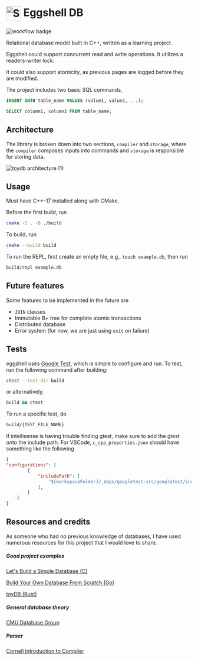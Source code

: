 # <img width="40" valign="top" alt="Screenshot 2024-02-18 at 4 57 57 PM" src="https://github.com/RayBipse/eggshell-db/assets/46636772/d95263e6-8ef0-439d-8fd8-2028306f2421"> Eggshell DB

![workflow badge](https://github.com/RayBipse/eggshell-db/actions/workflows/build.yml/badge.svg)

Relational database model built in C++, written as a learning project.

Eggshell could support concurrent read and write operations. It utilizes a readers-writer lock.

It could also support atomicity, as previous pages are logged before they are modified.

The project includes two basic SQL commands,

```SQL
INSERT INTO table_name VALUES (value1, value2, ...);
```

```SQL
SELECT column1, column2 FROM table_name;
```


## Architecture

The library is broken down into two sections, ``compiler`` and ``storage``, where the ``compiler`` composes inputs into
commands and ``storage`` is responsible for storing data.

![toydb architecture (1)](https://github.com/RayBipse/eggshell-db/assets/46636772/1d4dd79e-6d65-4afa-a110-ab685f92ed6a)


## Usage

Must have C++-17 installed along with CMake.

Before the first build, run

```zsh
cmake -S . -B ./build 
```

To build, run

```zsh
cmake --build build
```

To run the REPL, first create an empty file, e.g., ``touch example.db``, then run

```zsh
build/repl example.db
```


## Future features

Some features to be implemented in the future are
- ``JOIN`` clauses
- Immutable B+ tree for complete atomic transactions
- Distributed database
- Error system (for now, we are just using ``exit`` on failure)


## Tests

eggshell uses [Google Test](https://github.com/google/googletest), which is simple to configure and run.
To test, run the following command after building:

```zsh
ctest --test-dir build
```

or alternatively,

```zsh
build && ctest
```

To run a specific test, do

```zsh
build/{TEST_FILE_NAME}
```

If intellisense is having trouble finding gtest, make sure to add the gtest onto the include path.
For VSCode, ``c_cpp_properties.json`` should have something like the following

```json
{
"configurations": [
        {
            "includePath": [
                "${workspaceFolder}/_deps/googletest-src/googletest/include"
            ],
        }
    ]
}
```


## Resources and credits

As someone who had no previous knowledge of databases, I have used numerous resources for this project that I would love to share.

##### Good project examples

[Let's Build a Simple Database (C)](https://cstack.github.io/db_tutorial/)

[Build Your Own Database From Scratch (Go)](https://cstack.github.io/db_tutorial/)

[toyDB (Rust)](https://github.com/erikgrinaker/toydb/blob/master/README.md)

##### General database theory

[CMU Database Group](https://youtu.be/DJ5u5HrbcMk?si=tMYnMY950OVwwrhH)

##### Parser 

[Cornell Introduction to Compiler](https://www.cs.cornell.edu/courses/cs4120/2023sp/)
